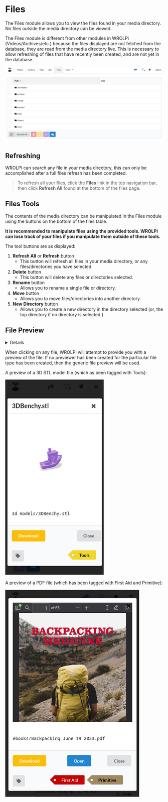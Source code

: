 # Files

The Files module allows you to view the files found in your media directory. No files outside the media directory
can be viewed.

The Files module is different from other modules in WROLPi (Videos/Archives/etc.) because the files displayed are not
fetched from the database, they are read from the media directory live. This is necessary to allow refreshing of files
that have recently been created, and are not yet in the database.

![Files Page](files-page.png)

## Refreshing

WROLPi can search any file in your media directory, this can only be accomplished after a full files refresh has been
completed.

> To refresh all your files, click the **Files** link in the top navigation bar, then click **Refresh All** found at the
> bottom of the files page.

## Files Tools

The contents of the media directory can be manipulated in the Files module using the buttons on the bottom of the files
table.

**It is recommended to manipulate files using the provided tools. WROLPi can lose track of your files if you manipulate
them outside of these tools.**

The tool buttons are as displayed:

1. **Refresh All** or **Refresh** button
    * This button will refresh all files in your media directory, or any files/directories you have selected.
2. **Delete** button
    * This button will delete any files or directories selected.
3. **Rename** button
    * Allows you to rename a single file or directory.
4. **Move** button
    * Allows you to move files/directories into another directory.
5. **New Directory** button
    * Allows you to create a new directory in the directory selected (or, the top directory if no directory is
      selected.)

## File Preview
<details>hello</details>

When clicking on any file, WROLPi will attempt to provide you with a preview of the file. If no previewer has been
created for the particular file type has been created, then the generic file preview will be used.

A preview of a 3D STL model file (which as been tagged with Tools):

![A preview of a 3D STL file](3d-benchy-preview.png)

A preview of a PDF file (which has been tagged with First Aid and Primitive):

![A preview of a PDF file](pdf-preview.png)
